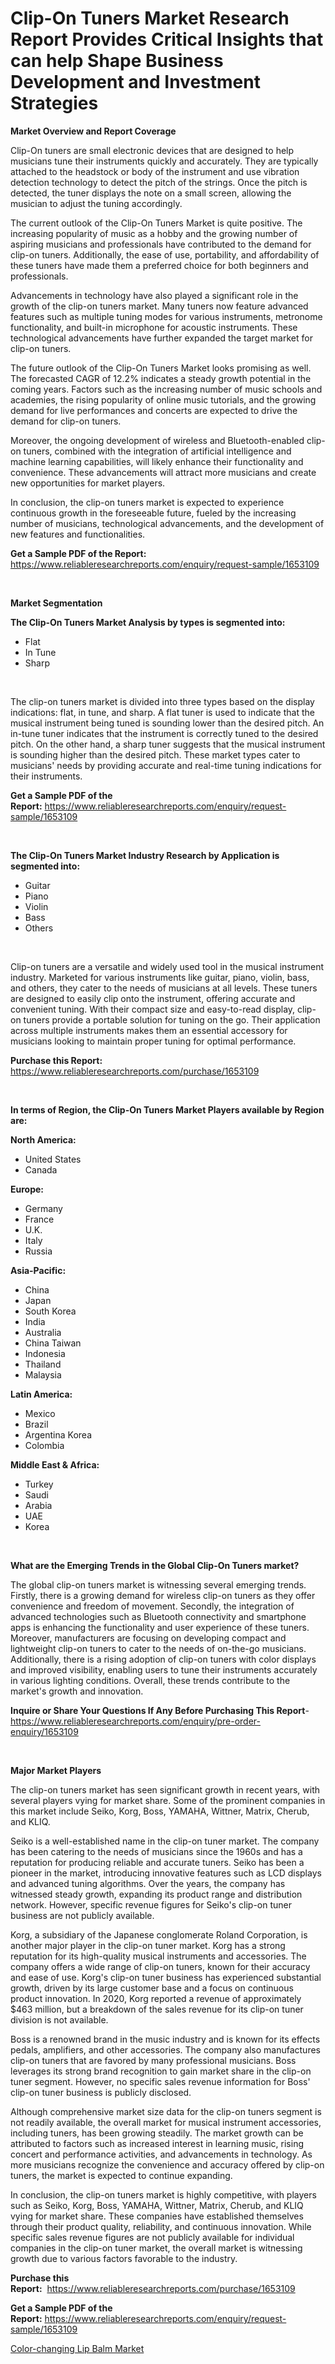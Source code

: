 <p><h1>Clip-On Tuners Market Research Report Provides Critical Insights that can help Shape Business Development and Investment Strategies</h1></p><p><strong>Market Overview and Report Coverage</strong></p>
<p><p>Clip-On tuners are small electronic devices that are designed to help musicians tune their instruments quickly and accurately. They are typically attached to the headstock or body of the instrument and use vibration detection technology to detect the pitch of the strings. Once the pitch is detected, the tuner displays the note on a small screen, allowing the musician to adjust the tuning accordingly.</p><p>The current outlook of the Clip-On Tuners Market is quite positive. The increasing popularity of music as a hobby and the growing number of aspiring musicians and professionals have contributed to the demand for clip-on tuners. Additionally, the ease of use, portability, and affordability of these tuners have made them a preferred choice for both beginners and professionals.</p><p>Advancements in technology have also played a significant role in the growth of the clip-on tuners market. Many tuners now feature advanced features such as multiple tuning modes for various instruments, metronome functionality, and built-in microphone for acoustic instruments. These technological advancements have further expanded the target market for clip-on tuners.</p><p>The future outlook of the Clip-On Tuners Market looks promising as well. The forecasted CAGR of 12.2% indicates a steady growth potential in the coming years. Factors such as the increasing number of music schools and academies, the rising popularity of online music tutorials, and the growing demand for live performances and concerts are expected to drive the demand for clip-on tuners.</p><p>Moreover, the ongoing development of wireless and Bluetooth-enabled clip-on tuners, combined with the integration of artificial intelligence and machine learning capabilities, will likely enhance their functionality and convenience. These advancements will attract more musicians and create new opportunities for market players.</p><p>In conclusion, the clip-on tuners market is expected to experience continuous growth in the foreseeable future, fueled by the increasing number of musicians, technological advancements, and the development of new features and functionalities.</p></p>
<p><strong>Get a Sample PDF of the Report:</strong> <a href="https://www.reliableresearchreports.com/enquiry/request-sample/1653109">https://www.reliableresearchreports.com/enquiry/request-sample/1653109</a></p>
<p>&nbsp;</p>
<p><strong>Market Segmentation</strong></p>
<p><strong>The Clip-On Tuners Market Analysis by types is segmented into:</strong></p>
<p><ul><li>Flat</li><li>In Tune</li><li>Sharp</li></ul></p>
<p>&nbsp;</p>
<p><p>The clip-on tuners market is divided into three types based on the display indications: flat, in tune, and sharp. A flat tuner is used to indicate that the musical instrument being tuned is sounding lower than the desired pitch. An in-tune tuner indicates that the instrument is correctly tuned to the desired pitch. On the other hand, a sharp tuner suggests that the musical instrument is sounding higher than the desired pitch. These market types cater to musicians' needs by providing accurate and real-time tuning indications for their instruments.</p></p>
<p><strong>Get a Sample PDF of the Report:</strong>&nbsp;<a href="https://www.reliableresearchreports.com/enquiry/request-sample/1653109">https://www.reliableresearchreports.com/enquiry/request-sample/1653109</a></p>
<p>&nbsp;</p>
<p><strong>The Clip-On Tuners Market Industry Research by Application is segmented into:</strong></p>
<p><ul><li>Guitar</li><li>Piano</li><li>Violin</li><li>Bass</li><li>Others</li></ul></p>
<p>&nbsp;</p>
<p><p>Clip-on tuners are a versatile and widely used tool in the musical instrument industry. Marketed for various instruments like guitar, piano, violin, bass, and others, they cater to the needs of musicians at all levels. These tuners are designed to easily clip onto the instrument, offering accurate and convenient tuning. With their compact size and easy-to-read display, clip-on tuners provide a portable solution for tuning on the go. Their application across multiple instruments makes them an essential accessory for musicians looking to maintain proper tuning for optimal performance.</p></p>
<p><strong>Purchase this Report:</strong>&nbsp; <a href="https://www.reliableresearchreports.com/purchase/1653109">https://www.reliableresearchreports.com/purchase/1653109</a></p>
<p>&nbsp;</p>
<p><strong>In terms of Region, the Clip-On Tuners Market Players available by Region are:</strong></p>
<p>
    <p> <strong> North America: </strong>
        <ul>
            <li>United States</li>
            <li>Canada</li>
        </ul>
        </p> 
    <p> <strong> Europe: </strong>
        <ul>
            <li>Germany</li>
            <li>France</li>
            <li>U.K.</li>
            <li>Italy</li>
            <li>Russia</li>
        </ul>
        </p> 
    <p> <strong> Asia-Pacific: </strong>
        <ul>
            <li>China</li>
            <li>Japan</li>
            <li>South Korea</li>
            <li>India</li>
            <li>Australia</li>
            <li>China Taiwan</li>
            <li>Indonesia</li>
            <li>Thailand</li>
            <li>Malaysia</li>
        </ul>
        </p> 
    <p> <strong> Latin America: </strong>
        <ul>
            <li>Mexico</li>
            <li>Brazil</li>
            <li>Argentina Korea</li>
            <li>Colombia</li>
        </ul>
        </p> 
    <p> <strong> Middle East & Africa: </strong>
        <ul>
            <li>Turkey</li>
            <li>Saudi</li>
            <li>Arabia</li>
            <li>UAE</li>
            <li>Korea</li>
        </ul>
    </p>
    </p>
<p>&nbsp;</p>
<p><strong>What are the Emerging Trends in the Global Clip-On Tuners market?</strong></p>
<p><p>The global clip-on tuners market is witnessing several emerging trends. Firstly, there is a growing demand for wireless clip-on tuners as they offer convenience and freedom of movement. Secondly, the integration of advanced technologies such as Bluetooth connectivity and smartphone apps is enhancing the functionality and user experience of these tuners. Moreover, manufacturers are focusing on developing compact and lightweight clip-on tuners to cater to the needs of on-the-go musicians. Additionally, there is a rising adoption of clip-on tuners with color displays and improved visibility, enabling users to tune their instruments accurately in various lighting conditions. Overall, these trends contribute to the market's growth and innovation.</p></p>
<p><strong>Inquire or Share Your Questions If Any Before Purchasing This Report</strong>- <a href="https://www.reliableresearchreports.com/enquiry/pre-order-enquiry/1653109">https://www.reliableresearchreports.com/enquiry/pre-order-enquiry/1653109</a></p>
<p>&nbsp;</p>
<p><strong>Major Market Players</strong></p>
<p><p>The clip-on tuners market has seen significant growth in recent years, with several players vying for market share. Some of the prominent companies in this market include Seiko, Korg, Boss, YAMAHA, Wittner, Matrix, Cherub, and KLIQ.</p><p>Seiko is a well-established name in the clip-on tuner market. The company has been catering to the needs of musicians since the 1960s and has a reputation for producing reliable and accurate tuners. Seiko has been a pioneer in the market, introducing innovative features such as LCD displays and advanced tuning algorithms. Over the years, the company has witnessed steady growth, expanding its product range and distribution network. However, specific revenue figures for Seiko's clip-on tuner business are not publicly available.</p><p>Korg, a subsidiary of the Japanese conglomerate Roland Corporation, is another major player in the clip-on tuner market. Korg has a strong reputation for its high-quality musical instruments and accessories. The company offers a wide range of clip-on tuners, known for their accuracy and ease of use. Korg's clip-on tuner business has experienced substantial growth, driven by its large customer base and a focus on continuous product innovation. In 2020, Korg reported a revenue of approximately $463 million, but a breakdown of the sales revenue for its clip-on tuner division is not available.</p><p>Boss is a renowned brand in the music industry and is known for its effects pedals, amplifiers, and other accessories. The company also manufactures clip-on tuners that are favored by many professional musicians. Boss leverages its strong brand recognition to gain market share in the clip-on tuner segment. However, no specific sales revenue information for Boss' clip-on tuner business is publicly disclosed.</p><p>Although comprehensive market size data for the clip-on tuners segment is not readily available, the overall market for musical instrument accessories, including tuners, has been growing steadily. The market growth can be attributed to factors such as increased interest in learning music, rising concert and performance activities, and advancements in technology. As more musicians recognize the convenience and accuracy offered by clip-on tuners, the market is expected to continue expanding.</p><p>In conclusion, the clip-on tuners market is highly competitive, with players such as Seiko, Korg, Boss, YAMAHA, Wittner, Matrix, Cherub, and KLIQ vying for market share. These companies have established themselves through their product quality, reliability, and continuous innovation. While specific sales revenue figures are not publicly available for individual companies in the clip-on tuner market, the overall market is witnessing growth due to various factors favorable to the industry.</p></p>
<p><strong>Purchase this Report:</strong>&nbsp;&nbsp;<a href="https://www.reliableresearchreports.com/purchase/1653109">https://www.reliableresearchreports.com/purchase/1653109</a></p>
<p></p>
<p><strong>Get a Sample PDF of the Report:</strong>&nbsp;<a href="https://www.reliableresearchreports.com/enquiry/request-sample/1653109">https://www.reliableresearchreports.com/enquiry/request-sample/1653109</a></p>
<p><p><a href="https://github.com/kosella/Market-Research-Report-List-1/blob/main/color-changing-lip-balm-market.md">Color-changing Lip Balm Market</a></p></p>
